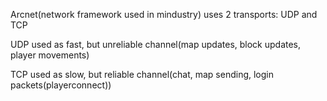 Arcnet(network framework used in mindustry) uses 2 transports: UDP and TCP

UDP used as fast, but unreliable channel(map updates, block updates, player movements)

TCP used as slow, but reliable channel(chat, map sending, login packets(playerconnect))